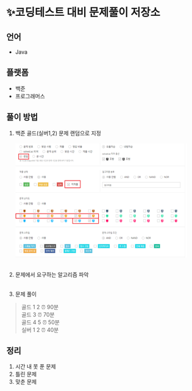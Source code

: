 # ✨코딩테스트 대비 문제풀이 저장소

## 언어 
- Java

## 플랫폼 
- 백준
- 프로그래머스

## 풀이 방법
1. 백준 골드(실버1,2) 문제 랜덤으로 지정 <br> <br>
<img src="../../ETC/imgs/beakjoon_randomDefense.png" width="450px" height="300px" title="px(픽셀) 크기 설정" alt="골랜디"></img><br/><br>
2. 문제에서 요구하는 알고리즘 파악 <br><br>

3. 문제 풀이


> 골드 1 2 ⏰ 90분 <br>
> 골드 3   ⏰ 70분 <br>
> 골드 4 5 ⏰ 50분 <br>
> 실버 1 2 ⏰ 40분 <br>


## 정리
1. 시간 내 못 푼 문제
2. 틀린 문제 
3. 맞춘 문제